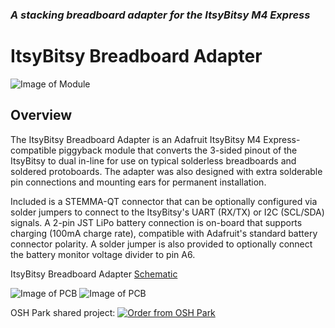 ### _A stacking breadboard adapter for the ItsyBitsy M4 Express_

# ItsyBitsy Breadboard Adapter

![Image of Module](https://github.com/CedarGroveStudios/ItsyBitsyBreadboardAdapter/blob/master/photos%20and%20graphics/ItsyBitsy_breadboard_adapter_social.png)

## Overview
The ItsyBitsy Breadboard Adapter is an Adafruit ItsyBitsy M4 Express-compatible piggyback module that converts the 3-sided pinout of the ItsyBitsy to dual in-line for use on typical solderless breadboards and soldered protoboards. The adapter was also designed with extra solderable pin connections and mounting ears for permanent installation.

Included is a STEMMA-QT connector that can be optionally configured via solder jumpers to connect to the ItsyBitsy's UART (RX/TX) or I2C (SCL/SDA) signals. A 2-pin JST LiPo battery connection is on-board that supports charging (100mA charge rate), compatible with Adafruit's standard battery connector polarity. A solder jumper is also provided to optionally connect the battery monitor voltage divider to pin A6.

ItsyBitsy Breadboard Adapter [Schematic](https://github.com/CedarGroveStudios/ItsyBitsyBreadboardAdapter/blob/master/PCB/ItsyBitsy%20breadboard.pdf)

![Image of PCB](https://github.com/CedarGroveStudios/ItsyBitsyBreadboardAdapter/blob/master/photos%20and%20graphics/PCB_top.png)
![Image of PCB](https://github.com/CedarGroveStudios/ItsyBitsyBreadboardAdapter/blob/master/photos%20and%20graphics/PCB_bottom.png)

OSH Park shared project: <a href="https://oshpark.com/shared_projects/f0OLeXN8"><img src="https://oshpark.com/assets/badge-5b7ec47045b78aef6eb9d83b3bac6b1920de805e9a0c227658eac6e19a045b9c.png" alt="Order from OSH Park"></img></a>
